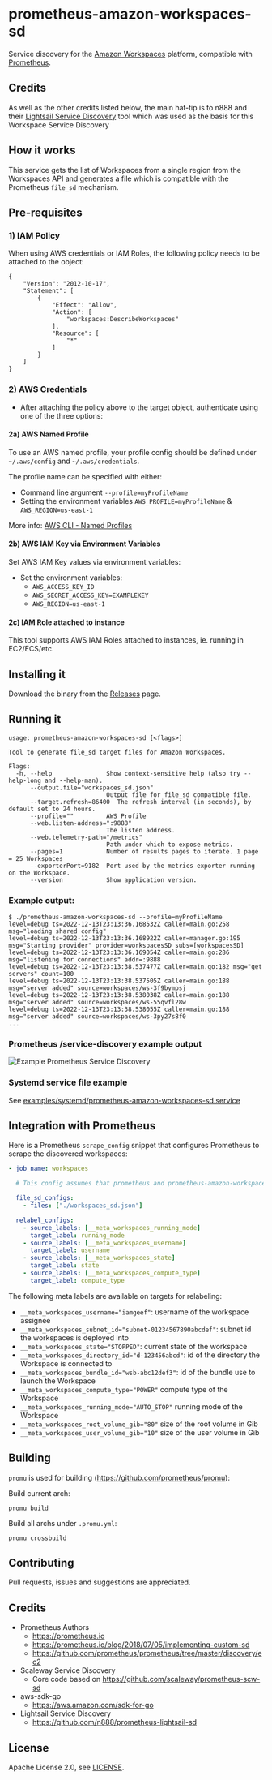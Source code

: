 # prometheus-amazon-workspaces-sd

Service discovery for the [Amazon Workspaces](https://aws.amazon.com/workspaces/) platform, compatible with [Prometheus](https://prometheus.io).

## Credits

As well as the other credits listed below, the main hat-tip is to n888 and their [Lightsail Service Discovery](https://github.com/n888/prometheus-lightsail-sd) tool which was used as the basis for this Workspace Service Discovery

## How it works

This service gets the list of Workspaces from a single region from the Workspaces API and generates a file which is compatible with the Prometheus `file_sd` mechanism.

## Pre-requisites

### 1) IAM Policy

When using AWS credentials or IAM Roles, the following policy needs to be attached to the object:

```
{
    "Version": "2012-10-17",
    "Statement": [
        {
            "Effect": "Allow",
            "Action": [
                "workspaces:DescribeWorkspaces"
            ],
            "Resource": [
                "*"
            ]
        }
    ]
}
```

### 2) AWS Credentials

- After attaching the policy above to the target object, authenticate using one of the three options:

#### 2a) AWS Named Profile

To use an AWS named profile, your profile config should be defined under `~/.aws/config` and `~/.aws/credentials`.

The profile name can be specified with either:

- Command line argument `--profile=myProfileName`
- Setting the environment variables `AWS_PROFILE=myProfileName` & `AWS_REGION=us-east-1`

More info: [AWS CLI - Named Profiles](https://docs.aws.amazon.com/cli/latest/userguide/cli-configure-profiles.html)

#### 2b) AWS IAM Key via Environment Variables

Set AWS IAM Key values via environment variables:

- Set the environment variables:
  - `AWS_ACCESS_KEY_ID`
  - `AWS_SECRET_ACCESS_KEY=EXAMPLEKEY`
  - `AWS_REGION=us-east-1`

#### 2c) IAM Role attached to instance

This tool supports AWS IAM Roles attached to instances, ie. running in EC2/ECS/etc.

## Installing it

Download the binary from the [Releases](https://github.com/n888/prometheus-amazon-workspaces-sd/releases) page.

## Running it

```
usage: prometheus-amazon-workspaces-sd [<flags>]

Tool to generate file_sd target files for Amazon Workspaces.

Flags:
  -h, --help               Show context-sensitive help (also try --help-long and --help-man).
      --output.file="workspaces_sd.json"
                           Output file for file_sd compatible file.
      --target.refresh=86400  The refresh interval (in seconds), by default set to 24 hours.
      --profile=""         AWS Profile
      --web.listen-address=":9888"
                           The listen address.
      --web.telemetry-path="/metrics"
                           Path under which to expose metrics.
      --pages=1            Number of results pages to iterate. 1 page = 25 Workspaces
      --exporterPort=9182  Port used by the metrics exporter running on the Workspace.
      --version            Show application version.
```

### Example output:

```
$ ./prometheus-amazon-workspaces-sd --profile=myProfileName
level=debug ts=2022-12-13T23:13:36.168532Z caller=main.go:258 msg="loading shared config"
level=debug ts=2022-12-13T23:13:36.168922Z caller=manager.go:195 msg="Starting provider" provider=workspacesSD subs=[workspacesSD]
level=debug ts=2022-12-13T23:13:36.169054Z caller=main.go:286 msg="listening for connections" addr=:9888
level=debug ts=2022-12-13T23:13:38.537477Z caller=main.go:182 msg="get servers" count=100
level=debug ts=2022-12-13T23:13:38.537505Z caller=main.go:188 msg="server added" source=workspaces/ws-3f9bympsj
level=debug ts=2022-12-13T23:13:38.538038Z caller=main.go:188 msg="server added" source=workspaces/ws-55qvfl28w
level=debug ts=2022-12-13T23:13:38.538055Z caller=main.go:188 msg="server added" source=workspaces/ws-3py27s8f0
...
```

### Prometheus /service-discovery example output

![Example Prometheus Service Discovery](img/prometheus-service-discovery-example.png)

### Systemd service file example

See [examples/systemd/prometheus-amazon-workspaces-sd.service](examples/systemd/prometheus-amazon-workspaces-sd.service)

## Integration with Prometheus

Here is a Prometheus `scrape_config` snippet that configures Prometheus to scrape the discovered workspaces:

```yaml
- job_name: workspaces

  # This config assumes that prometheus and prometheus-amazon-workspaces-sd are started from the same directory:

  file_sd_configs:
    - files: ["./workspaces_sd.json"]

  relabel_configs:
    - source_labels: [__meta_workspaces_running_mode]
      target_label: running_mode
    - source_labels: [__meta_workspaces_username]
      target_label: username
    - source_labels: [__meta_workspaces_state]
      target_label: state
    - source_labels: [__meta_workspaces_compute_type]
      target_label: compute_type
```

The following meta labels are available on targets for relabeling:

- `__meta_workspaces_username="iamgeef"`: username of the workspace assignee
- `__meta_workspaces_subnet_id="subnet-01234567890abcdef"`: subnet id the workspaces is deployed into
- `__meta_workspaces_state="STOPPED"`: current state of the workspace
- `__meta_workspaces_directory_id="d-123456abcd"`: id of the directory the Workspace is connected to
- `__meta_workspaces_bundle_id="wsb-abc12def3"`: id of the bundle use to launch the Workspace
- `__meta_workspaces_compute_type="POWER"` compute type of the Workspace
- `__meta_workspaces_running_mode="AUTO_STOP"` running mode of the Workspace
- `__meta_workspaces_root_volume_gib="80"` size of the root volume in Gib
- `__meta_workspaces_user_volume_gib="10"` size of the user volume in Gib

## Building

`promu` is used for building (https://github.com/prometheus/promu):

Build current arch:

```
promu build
```

Build all archs under `.promu.yml`:

```
promu crossbuild
```

## Contributing

Pull requests, issues and suggestions are appreciated.

## Credits

- Prometheus Authors
  - https://prometheus.io
  - https://prometheus.io/blog/2018/07/05/implementing-custom-sd
  - https://github.com/prometheus/prometheus/tree/master/discovery/ec2
- Scaleway Service Discovery
  - Core code based on https://github.com/scaleway/prometheus-scw-sd
- aws-sdk-go
  - https://aws.amazon.com/sdk-for-go
- Lightsail Service Discovery
  - https://github.com/n888/prometheus-lightsail-sd

## License

Apache License 2.0, see [LICENSE](https://github.com/n888/prometheus-amazon-workspaces-sd/blob/master/LICENSE).
